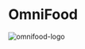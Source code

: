 # OmniFood
![omnifood-logo](https://github.com/HidayahJadaan/OmniFood/assets/121747756/e62a50af-72fd-4405-9190-ad51ee795d4c)
